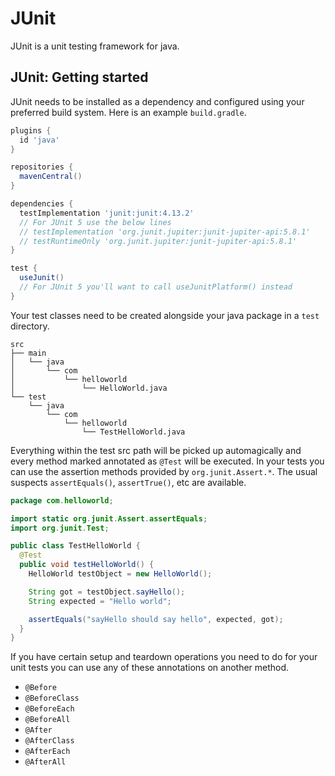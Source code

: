 # JUnit

JUnit is a unit testing framework for java.

## JUnit: Getting started

JUnit needs to be installed as a dependency and configured using your preferred build system. Here is an example `build.gradle`.
```groovy
plugins {
  id 'java'
}

repositories {
  mavenCentral()
}

dependencies {
  testImplementation 'junit:junit:4.13.2'
  // For JUnit 5 use the below lines
  // testImplementation 'org.junit.jupiter:junit-jupiter-api:5.8.1'
  // testRuntimeOnly 'org.junit.jupiter:junit-jupiter-api:5.8.1'
}

test {
  useJunit()
  // For JUnit 5 you'll want to call useJunitPlatform() instead
}
```

Your test classes need to be created alongside your java package in a `test` directory.
```console
src
├── main
│   └── java
│       └── com
│           └── helloworld
│               └── HelloWorld.java
└── test
    └── java
        └── com
            └── helloworld
                └── TestHelloWorld.java
```

Everything within the test src path will be picked up automagically and every method marked annotated as `@Test` will be executed.
In your tests you can use the assertion methods provided by `org.junit.Assert.*`. The usual suspects `assertEquals()`, `assertTrue()`, etc
are available.
```java
package com.helloworld;

import static org.junit.Assert.assertEquals;
import org.junit.Test;

public class TestHelloWorld {
  @Test
  public void testHelloWorld() {
    HelloWorld testObject = new HelloWorld();

    String got = testObject.sayHello();
    String expected = "Hello world";

    assertEquals("sayHello should say hello", expected, got);
  }
}
```

If you have certain setup and teardown operations you need to do for your unit tests you can use any of these annotations on another method.
* `@Before`
* `@BeforeClass`
* `@BeforeEach`
* `@BeforeAll`
* `@After`
* `@AfterClass`
* `@AfterEach`
* `@AfterAll`
